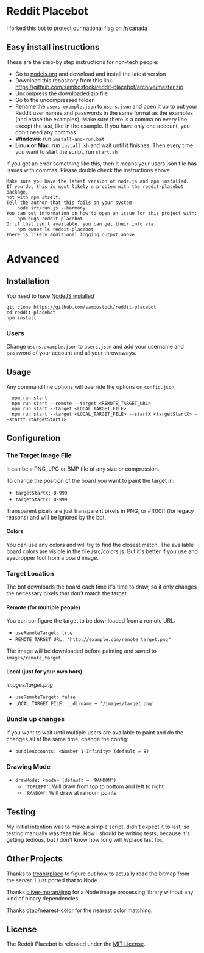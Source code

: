 # Reddit Placebot

I forked this bot to protect our national flag on [/r/canada](https://www.reddit.com/r/canada/)

## Easy install instructions

These are the step-by step instructions for non-tech people:

- Go to [nodejs.org](https://nodejs.org/) and download and install the latest version
- Download this repository from this link: https://github.com/sambostock/reddit-placebot/archive/master.zip
- Uncompress the downloaded zip file
- Go to the uncompressed folder
- Rename the `users.example.json` to `users.json` and open it up to put your Reddit user names and passwords in the same format as the examples (and erase the examples). Make sure there is a comma on every line except the last, like in the example. If you have only one account, you don't need any commas.
- **Windows**: run `install-and-run.bat`
- **Linux or Mac**: run `install.sh` and wait until it finishes. Then every time you want to start the script, run `start.sh`

If you get an error something like this, then it means your users.json file has issues with commas. Please double check the instructions above.

```Failed at the reddit-placebot@1.1.0 start script 'node src/run.js --harmony'.
Make sure you have the latest version of node.js and npm installed.
If you do, this is most likely a problem with the reddit-placebot package,
not with npm itself.
Tell the author that this fails on your system:
    node src/run.js --harmony
You can get information on how to open an issue for this project with:
    npm bugs reddit-placebot
Or if that isn't available, you can get their info via:
    npm owner ls reddit-placebot
There is likely additional logging output above.
```

# Advanced

## Installation

You need to have [NodeJS installed](https://nodejs.org)

```
git clone https://github.com/sambostock/reddit-placebot
cd reddit-placebot
npm install
```

### Users

Change `users.example.json` to `users.json` and add your username and password
of your account and all your throwaways.

## Usage

Any command line options will override the options on `config.json`:

```
  npm run start
  npm run start --remote --target <REMOTE_TARGET_URL>
  npm run start --target <LOCAL_TARGET_FILE>
  npm run start --target <LOCAL_TARGET_FILE> --startX <targetStartX> --startY <targetStartY>
```
## Configuration

### The Target Image File

It can be a PNG, JPG or BMP file of any size or compression.

To change the position of the board you want to paint the target in:

- `targetStartX: 0-999`
- `targetStartY: 0-999`

Transparent pixels are just transparent pixels in PNG, or #ff00ff (for legacy reasons)
and will be ignored by the bot.

#### Colors

You can use any colors and will try to find the closest match. The available
board colors are visible in the file /src/colors.js. But it's better if you use
and eyedropper tool from a board image.

### Target Location

The bot downloads the board each time it's time to draw, so it only changes
the necessary pixels that don't match the target.

#### Remote (for multiple people)

You can configure the target to be downloaded from a remote URL:

- `useRemoteTarget: true`
- `REMOTE_TARGET_URL: "http://example.com/remote_target.png"`

The image will be downloaded before painting and saved to `images/remote_target`.

#### Local (just for your own bots)

*images/target.png*

- `useRemoteTarget: false`
- `LOCAL_TARGET_FILE: __dirname + '/images/target.png'`

### Bundle up changes

If you want to wait until multiple users are available to paint and do the
changes all at the same time, change the config:

- `bundleAccounts: <Number 1-Infinity> (default = 8)`

### Drawing Mode

- `drawMode: <mode> (default = 'RANDOM')`
  - `'TOPLEFT'`: Will draw from top to bottom and left to right
  - `'RANDOM'`: Will draw at random points

## Testing

My initial intention was to make a simple script, didn't expect it to last, so
testing manually was feasible. Now I should be writing tests, because it's getting
tedious, but I don't know how long will /r/place last for.

## Other Projects

Thanks to [trosh/rplace](https://github.com/trosh/rplace) to figure out how to actually read the bitmap from the server. I just ported that to Node.

Thanks [oliver-moran/jimp](https://github.com/oliver-moran/jimp) for a Node image processing library
without any kind of binary dependencies.

Thanks [dtao/nearest-color](https://github.com/dtao/nearest-color) for the nearest
color matching.

## License

The Reddit Placebot is released under the [MIT License](http://www.opensource.org/licenses/MIT).
